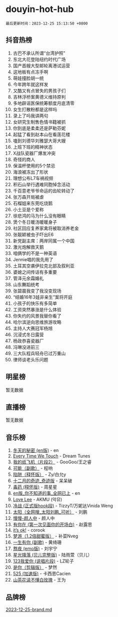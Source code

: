 # douyin-hot-hub

`最后更新时间：2023-12-25 15:13:50 +0800`

## 抖音热榜

1. 古巴不承认所谓“台湾护照”
1. 东北大花登陆纽约时代广场
1. 国产首艘大型邮轮离港试运营
1. 这地板有点冻手啊
1. 萌娃撞脸胡一统
1. 今年跨年就这样发
1. 又酷又有点冒失的男孩子们
1. 吉林浮桥案黄德义维持原判
1. 多地辟谣医保统筹额度月底清零
1. 女生打散粉都是这样吗
1. 录上了吗我讲两句
1. 女研究生制售色情书籍被抓
1. 你到底是柔柔还是萨勒芬妮
1. 起猛了看到赵本山在看莲花楼
1. 嗑到刘德华刘雅瑟大哥大嫂
1. 上班下班的精神状态
1. X战队瓷器厂爆发冲突
1. 奇怪的商人
1. 保温杯使用的5个禁忌
1. 海浪被冻出了形状
1. 理想公布L7车祸视频
1. 积石山举行遇难同胞悼念活动
1. 千百意老爷爷命运的齿轮转动了
1. 张万森开局被虐
1. 石榴姐来东莞吃烧鹅
1. 小土豆是个爱称
1. 徐悲鸿的马为什么没有眼睛
1. 煲个冬日暖汤暖暖身子
1. 社区回应复养家禽将被取消养老金
1. 张靓颖被虫子吓出E6
1. 新党副主席：两岸同属一个中国
1. 激光炮解救天鹅
1. 咱俩学的不是一种英语
1. Jennie唱的我先用了
1. 土耳其空袭伊拉克北部及叙利亚
1. 婆媳之间传话有多重要
1. 管泽元余霜婚礼
1. 山东舞蹈统考
1. 张碧晨我变了我没变现场
1. “结婚16年3娃非亲生”案将开庭
1. 小孩子的快乐有多简单
1. 工资突然暴涨是什么体验
1. 你失约的风景我替你看了
1. 哈尔滨逆向思维旅游攻略
1. 主持人大赛冠军杨旭
1. 沉浸式冬日露营
1. 杨政恭喜瓷器厂
1. 冯琳没进前三
1. 三大队程兵轻舟已过万重山
1. 律师谈老头乐问题

## 明星榜

暂无数据

## 直播榜

暂无数据

## 音乐榜

1. [冬天的秘密 (en版)](https://sf6-cdn-tos.douyinstatic.com/obj/tos-cn-ve-2774/okIuMHDdzyf3FjGK4Lphe1vfHcQaPIHAg0Z4CR) - en
1. [Every Time We Touch](https://sf6-cdn-tos.douyinstatic.com/obj/tos-cn-ve-2774/ogN6lUKQeBBfEVhIOMikG1CcJjugxk1tztZyhP) - Dream Tunes
1. [我的纸飞机（片段2）](https://sf6-cdn-tos.douyinstatic.com/obj/tos-cn-ve-2774/oM2ZrKcg2CD5AeRB2gkeXOFB1IxAGJdZPazYHf) - GooGoo/王之睿
1. [可能（副歌）](https://sf3-cdn-tos.douyinstatic.com/obj/tos-cn-ve-2774/cde1731888894259b333569393c2fb51) - 程响
1. [陷阱（释怀版）](https://sf6-cdn-tos.douyinstatic.com/obj/tos-cn-ve-2774/oE8C21LeZrzKLDFfQYgMzx4GAIHageG5IzayY7) - Zy/白允y
1. [十二月的奇迹_奇迹版](https://sf6-cdn-tos.douyinstatic.com/obj/tos-cn-ve-2774/oMslvA9FBzGMGHnyUuoiiUjtIAXfMz6tzwByW8) - 呆呆破
1. [毒药 (释怀版)](https://sf6-cdn-tos.douyinstatic.com/obj/tos-cn-ve-2774/oYILMEAzspdZBIzy4frJNB8ZHPHWAhiwowd4Ad) - 周星星
1. [en版_你不知道的事_全网已上](https://sf6-cdn-tos.douyinstatic.com/obj/tos-cn-ve-2774/o4QbYLDezHUtFyDKdF9XfmPhIewaqEQAggj6Cb) - en
1. [Love Lee](https://sf3-cdn-tos.douyinstatic.com/obj/tos-cn-ve-2774/o05GbkJGbCBTdDnMtB0fwOYgkeZp23vrWQDQBS) - AKMU (악뮤)
1. [冷战 (正式版hook段)](https://sf3-cdn-tos.douyinstatic.com/obj/tos-cn-ve-2774/oMuEoiBasWApEMVDgNiI8VAByNmwo5J0pyf8Yx) - TizzyT/万妮达Vinida Weng
1. [太阳（全网搜_太阳刘鹏_可听）](https://sf3-cdn-tos.douyinstatic.com/obj/tos-cn-ve-2774/ogWbyIQnlBFImVbeDocRdCIYtBHlbJXgfZMvgz) - 刘鹏
1. [慢慢-颜人中](https://sf6-cdn-tos.douyinstatic.com/obj/tos-cn-ve-2774/ocjHNfBXdBxQNC8ZGAeoLMFTUgtBg8bkExunDC) - 颜人中
1. [有你在 (第一次见面你的开场白)](https://sf3-cdn-tos.douyinstatic.com/obj/tos-cn-ve-2774/oAthrQ3ClJBfI57uBoFEgNDYtNCZ0TSYQQfxQ0) - 赵露思
1. [it’s ok!](https://sf3-cdn-tos.douyinstatic.com/obj/tos-cn-ve-2774/0fc4d0ee28444bd0ab76e8b7c0003f52) - corook
1. [梦游（1.2倍甜蜜版）](https://sf3-cdn-tos.douyinstatic.com/obj/tos-cn-ve-2774/o4gyAUm8hwufoEABmwVIiQtHsFuGzAEEWtNMzo) - 补菜Nveg
1. [一生有你 (副歌)](https://sf3-cdn-tos.douyinstatic.com/obj/tos-cn-ve-2774/o8xzM8HLaQzgMiJ96FKAWCenIuzkFpfClDdmeW) - 黄绮珊
1. [熬夜 (emo版)](https://sf3-cdn-tos.douyinstatic.com/obj/tos-cn-ve-2774/ocQZvZErLThAfNQOtBZ178gQDfCDFBL9iB5lvY) - 刘宇宁
1. [星光降落 (贝儿完整版)](https://sf6-cdn-tos.douyinstatic.com/obj/tos-cn-ve-2774/okwB9hAwyAtsFFkFBzAX1hOOfQuIoMNs0W2Mwr) - 陆雨萱（贝儿）
1. [123我爱你 (说唱片段)](https://sf6-cdn-tos.douyinstatic.com/obj/tos-cn-ve-2774/oYCWFpY0hL9kda0dQKIGDYeKYfQmAse0DgpDjz) - LZ轮子
1. [是你（剪辑版）](https://sf3-cdn-tos.douyinstatic.com/obj/tos-cn-ve-2774/46019dae783c4c969944217fe1cfafc4) - 梦然
1. [525 (加速版)](https://sf3-cdn-tos.douyinstatic.com/obj/tos-cn-ve-2774/oIfKCtqfDyP8Vc9FpAPgWMyezT6LnDT1abRwGg) - 卡西恩Cacien
1. [山茶花读不懂白玫瑰](https://sf3-cdn-tos.douyinstatic.com/obj/tos-cn-ve-2774/osfn8B7DktrRHEPJgPCfDbw7QDQEkwC16BxZg9) - 王为

## 品牌榜

[2023-12-25-brand.md](2023-12-25-brand.md)
